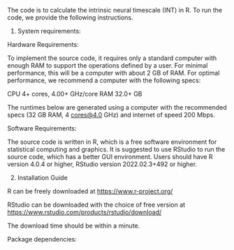 The code is to calculate the intrinsic neural timescale (INT) in R. To run the code, we provide the following instructions.

1. System requirements:

Hardware Requirements:

To implement the source code, it requires only a standard computer with enough RAM to support the operations defined by a user. For minimal performance, this will be a computer with about 2 GB of RAM. For optimal performance, we recommend a computer with the following specs:

CPU 4+ cores, 4.00+ GHz/core
RAM 32.0+ GB

The runtimes below are generated using a computer with the recommended specs (32 GB RAM, 4 cores@4.0 GHz) and internet of speed 200 Mbps.

Software Requirements:

The source code is written in R, which is a free software environment for statistical computing and graphics. It is suggested to use RStudio to run the source code, which has a better GUI environment. Users should have R version 4.0.4 or higher, RStudio version 2022.02.3+492 or higher.

2. Installation Guide

R can be freely downloaded at https://www.r-project.org/

RStudio can be downloaded with the choice of free version at https://www.rstudio.com/products/rstudio/download/

The download time should be within a minute.

Package dependencies:


